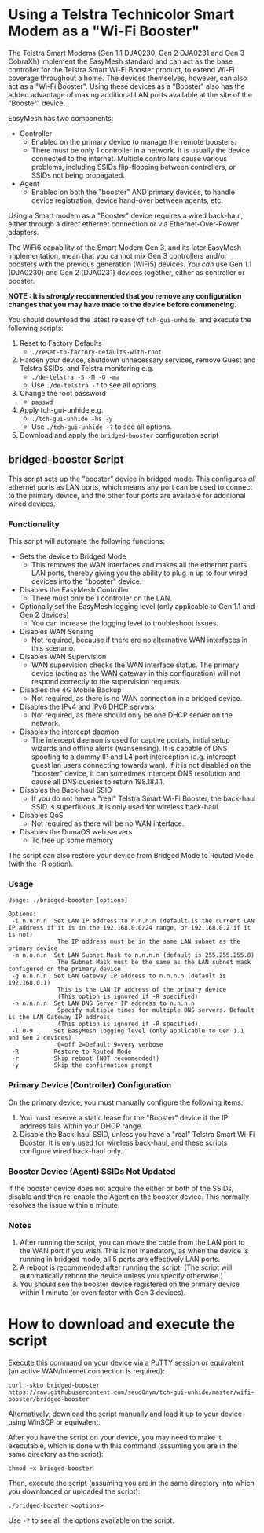 # Using a Telstra Technicolor Smart Modem as a "Wi-Fi Booster"
The Telstra Smart Modems (Gen 1.1 DJA0230, Gen 2 DJA0231 and Gen 3 CobraXh) implement the EasyMesh standard and can act as the base controller for the Telstra Smart Wi-Fi Booster product, to extend Wi-Fi coverage throughout a home. The devices themselves, however, can also act as a "Wi-Fi Booster". Using these devices as a "Booster" also has the added advantage of making additional LAN ports available at the site of the "Booster" device.

EasyMesh has two components:
- Controller
    - Enabled on the primary device to manage the remote boosters. 
    - There must be only 1 controller in a network. It is usually the device connected to the internet. Multiple controllers cause various problems, including SSIDs flip-flopping between controllers, or SSIDs not being propagated.
- Agent
    - Enabled on both the "booster" AND primary devices, to handle device registration, device hand-over between agents, etc.

Using a Smart modem as a "Booster" device requires a wired back-haul, either through a direct ethernet connection or via Ethernet-Over-Power adapters.

The WiFi6 capability of the Smart Modem Gen 3, and its later EasyMesh implementation, mean that you cannot mix Gen 3 controllers and/or boosters with the previous generation (WiFi5) devices. You _can_ use Gen 1.1 (DJA0230) and Gen 2 (DJA0231) devices together, either as controller or booster.

**NOTE : It is *strongly* recommended that you remove any configuration changes that you may have made to the device before commencing.**

You should download the latest release of `tch-gui-unhide`, and execute the following scripts:
1. Reset to Factory Defaults
    - `./reset-to-factory-defaults-with-root`
2. Harden your device, shutdown unnecessary services, remove Guest and Telstra SSIDs, and Telstra monitoring e.g.
    - `./de-telstra -S -M -G -ma`
    - Use `./de-telstra -?` to see all options.
3. Change the root password
    - `passwd`
4. Apply tch-gui-unhide e.g.
    - `./tch-gui-unhide -hs -y`
    - Use `./tch-gui-unhide -?` to see all options.
5. Download and apply the `bridged-booster` configuration script

## bridged-booster Script
This script sets up the "booster" device in bridged mode. This configures *all* ethernet ports as LAN ports, which means any port can be used to connect to the primary device, and the other four ports are available for additional wired devices.

### Functionality
This script will automate the following functions:
- Sets the device to Bridged Mode
    - This removes the WAN interfaces and makes all the ethernet ports LAN ports, thereby giving you the ability to plug in up to four wired devices into the "booster" device.
- Disables the EasyMesh Controller
    - There must only be 1 controller on the LAN.
- Optionally set the EasyMesh logging level (only applicable to Gen 1.1 and Gen 2 devices)
    - You can increase the logging level to troubleshoot issues.
- Disables WAN Sensing 
    - Not required, because if there are no alternative WAN interfaces in this scenario.
- Disables WAN Supervision
    - WAN supervision checks the WAN interface status. The primary device (acting as the WAN gateway in this configuration) will not respond correctly to the supervision requests.
- Disables the 4G Mobile Backup
    - Not required, as there is no WAN connection in a bridged device.
- Disables the IPv4 and IPv6 DHCP servers
    - Not required, as there should only be one DHCP server on the network.
- Disables the intercept daemon
    - The intercept daemon is used for captive portals, initial setup wizards and offline alerts (wansensing). It is capable of DNS spoofing to a dummy IP and L4 port interception (e.g. intercept guest lan users connecting towards wan). If it is not disabled on the "booster" device, it can sometimes intercept DNS resolution and cause all DNS queries to return 198.18.1.1.
- Disables the Back-haul SSID
    - If you do not have a "real" Telstra Smart Wi-Fi Booster, the back-haul SSID is superfluous. It is only used for wireless back-haul.
- Disables QoS
    - Not required as there will be no WAN interface.
- Disables the DumaOS web servers
    - To free up some memory

The script can also restore your device from Bridged Mode to Routed Mode (with the -R option).

### Usage
```
Usage: ./bridged-booster [options]

Options:
 -i n.n.n.n  Set LAN IP address to n.n.n.n (default is the current LAN IP address if it is in the 192.168.0.0/24 range, or 192.168.0.2 if it is not)
              The IP address must be in the same LAN subnet as the primary device
 -m n.n.n.n  Set LAN Subnet Mask to n.n.n.n (default is 255.255.255.0)
              The Subnet Mask must be the same as the LAN subnet mask configured on the primary device
 -g n.n.n.n  Set LAN Gateway IP address to n.n.n.n (default is 192.168.0.1)
              This is the LAN IP address of the primary device
              (This option is ignored if -R specified)
 -n n.n.n.n  Set LAN DNS Server IP address to n.n.n.n 
              Specify multiple times for multiple DNS servers. Default is the LAN Gateway IP address.
              (This option is ignored if -R specified)
 -l 0-9      Set EasyMesh logging level (only applicable to Gen 1.1 and Gen 2 devices)
              0=off 2=Default 9=very verbose
 -R          Restore to Routed Mode
 -r          Skip reboot (NOT recommended!)
 -y          Skip the confirmation prompt
```

### Primary Device (Controller) Configuration
On the primary device, you must manually configure the following items:
1. You must reserve a static lease for the "Booster" device if the IP address falls within your DHCP range.
2. Disable the Back-haul SSID, unless you have a "real" Telstra Smart Wi-Fi Booster. It is only used for wireless back-haul, and these scripts configure wired back-haul only.

### Booster Device (Agent) SSIDs Not Updated
If the booster device does not acquire the either or both of the SSIDs, disable and then re-enable the Agent on the booster device. This normally resolves the issue within a minute.

### Notes
1. After running the script, you can move the cable from the LAN port to the WAN port if you wish. This is not mandatory, as when the device is running in bridged mode, all 5 ports are effectively LAN ports.
2. A reboot is recommended after running the script. (The script will automatically reboot the device unless you specify otherwise.)
3. You should see the booster device registered on the primary device within 1 minute (or even faster with Gen 3 devices). 

# How to download and execute the script
Execute this command on your device via a PuTTY session or equivalent (an active WAN/Internet connection is required):
```
curl -skLo bridged-booster https://raw.githubusercontent.com/seud0nym/tch-gui-unhide/master/wifi-booster/bridged-booster
```

Alternatively, download the script manually and load it up to your device using WinSCP or equivalent.

After you have the script on your device, you may need to make it executable, which is done with this command (assuming you are in the same directory as the script):
```
chmod +x bridged-booster
```

Then, execute the script (assuming you are in the same directory into which you downloaded or uploaded the script):
```
./bridged-booster <options>
```
Use `-?` to see all the options available on the script.

